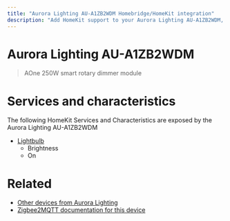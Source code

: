 ```yaml
---
title: "Aurora Lighting AU-A1ZB2WDM Homebridge/HomeKit integration"
description: "Add HomeKit support to your Aurora Lighting AU-A1ZB2WDM, using Homebridge, Zigbee2MQTT and homebridge-z2m."
---
```

<!---
This file has been GENERATED using src/docgen/docgen.ts
DO NOT EDIT THIS FILE MANUALLY!
-->
# Aurora Lighting AU-A1ZB2WDM
> AOne 250W smart rotary dimmer module


# Services and characteristics
The following HomeKit Services and Characteristics are exposed by
the Aurora Lighting AU-A1ZB2WDM

* [Lightbulb](../../light.md)
  * Brightness
  * On


# Related
* [Other devices from Aurora Lighting](../index.md#aurora_lighting)
* [Zigbee2MQTT documentation for this device](https://www.zigbee2mqtt.io/devices/AU-A1ZB2WDM.html)